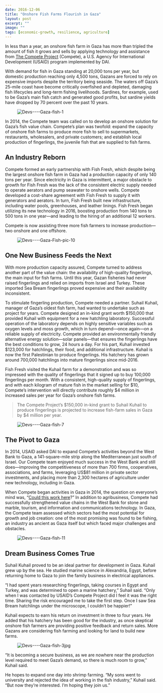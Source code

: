 ```yaml
---
date: 2016-12-06
title: "Onshore Fish Farms Flourish in Gaza"
layout: post
excerpt: ""
image: ""
tags: [economic-growth, resilience, agriculture]
---
```

<p>In less than a year, an onshore fish farm in Gaza has more than tripled the amount of fish it grows and sells by applying technology and assistance from <a href="http://dai.com/our-work/projects/palestine%E2%80%94-compete-project">The Compete Project</a> (Compete), a U.S. Agency for International Development (USAID) program implemented by DAI.</p><p>With demand for fish in Gaza standing at 20,000 tons per year, but domestic production reaching only 4,500 tons, Gazans are forced to rely on expensive imports despite the territory being seaside. The waters off Gaza’s 25-mile coast have become critically overfished and depleted, damaging fish lifecycles and long-term fishing livelihoods. Sardines, for example, used to be Gaza’s main fish catch and generated good profits, but sardine yields have dropped by 70 percent over the past 10 years.</p><figure class="kg-card kg-image-card"><img src="https://pubs.ghost.io/uploads/Devs----Gaza-fish-1.jpg" class="kg-image" alt="Devs----Gaza-fish-1" loading="lazy" title="Khaled Sarhan, owner of the Fish Fresh farm."></figure><p>In 2014, the Compete team was called on to develop an onshore solution for Gaza’s fish value chain. Compete’s plan was twofold: expand the capacity of onshore fish farms to produce more fish to sell to supermarkets, restaurants, wholesalers, and private customers; and establish local production of fingerlings, the juvenile fish that are supplied to fish farms.</p><h2 id="an-industry-reborn">An Industry Reborn</h2><p>Compete formed an early partnership with Fish Fresh, which despite being the largest onshore fish farm in Gaza had a production capacity of only 140 tons per year. Since electricity in Gaza is intermittent, a major obstacle to growth for Fish Fresh was the lack of the consistent electric supply needed to operate aerators and pump seawater to onshore wells. Compete developed a cost-share agreement with Fish Fresh to supply it with generators and aerators. In turn, Fish Fresh built new infrastructure, including water pools, greenhouses, and leather linings. Fish Fresh began utilizing its new technology in 2016, boosting production from 140 tons to 500 tons in one year—and leading to the hiring of an additional 12 workers.</p><p>Compete is now assisting three more fish farmers to increase production—two onshore and one offshore.</p><figure class="kg-card kg-image-card"><img src="https://pubs.ghost.io/uploads/Devs----Gaza-Fish-pic-10.jpg" class="kg-image" alt="Devs----Gaza-Fish-pic-10" loading="lazy" title="Hatchlings under the microscope."></figure><h2 id="one-new-business-feeds-the-next">One New Business Feeds the Next</h2><p>With more production capacity assured, Compete turned to address another part of the value chain: the availability of high-quality fingerlings, the main input for fish farms. Until this year, Gazan fisheries had never raised fingerlings and relied on imports from Israel and Turkey. These imported Sea Bream fingerlings proved expensive and their availability inconsistent.</p><p>To stimulate fingerling production, Compete needed a partner. Suhail Kuhail, manager of Gaza’s oldest fish farm, had wanted to undertake such as project for years. Compete designed an in-kind grant worth $150,000 that provided Kuhail with equipment for a new hatchling laboratory. Successful operation of the laboratory depends on highly sensitive variables such as oxygen levels and moss growth, which in turn depend—once again—on a reliable supply of electricity. Compete provided an environmentally friendly alternative energy solution—solar panels—that ensures the fingerlings have the best conditions to grow, 24 hours a day. For his part, Kuhail invested $123,000 for hatchlings, their food, and additional infrastructure. Kuhail is now the first Palestinian to produce fingerlings. His hatchery has grown around 700,000 hatchlings into mature fingerlings since mid-2016.</p><p>Fish Fresh visited the Kuhail farm for a demonstration and was so impressed with the quality of fingerlings that it signed up to buy 100,000 fingerlings per month. With a consistent, high-quality supply of fingerlings, and with each kilogram of mature fish in the market selling for $10, Compete’s intervention will directly contribute roughly $4 million in increased sales per year for Gaza’s onshore fish farms.</p><blockquote>The Compete Project’s $150,000 in-kind grant to Suhail Kuhail to produce fingerlings is projected to increase fish-farm sales in Gaza by $4 million per year.</blockquote><figure class="kg-card kg-image-card"><img src="https://pubs.ghost.io/uploads/Devs----Gaza-fish-7.jpg" class="kg-image" alt="Devs----Gaza-fish-7" loading="lazy" title="Sofyan Kuhair, left, owner of the Kuhail fish farm managed by his brother, Suhair, with Samih Ramlawi examining microscopic hatchlings."></figure><h2 id="the-pivot-to-gaza">The Pivot to Gaza</h2><p>In 2014, USAID asked DAI to expand Compete’s activities beyond the West Bank to Gaza, a 141-square-mile strip along the Mediterranean just south of Israel. Our Compete team enjoyed much success in the West Bank and still does—improving the competitiveness of more than 700 firms, cooperatives, associations, and farms, leveraging US$81 million in private sector investments, and placing more than 2,300 hectares of agriculture under new technology, including in Gaza.</p><p>When Compete began activities in Gaza in 2014, the question on everyone’s mind was, “<a href="http://dai.com/news-publications/news/video-longtime-dai-employee-offers-perspective-development-gaza">Could this work here</a>?” In addition to agribusiness, Compete had successfully strengthened value chains in the West Bank for stone and marble, tourism, and information and communications technology. In Gaza, the Compete team assessed which sectors had the most potential for growth and job creation: one of the most promising was found to be fishing, an industry as ancient as Gaza itself but which faced major challenges and obstacles.</p><figure class="kg-card kg-image-card"><img src="https://pubs.ghost.io/uploads/Devs----Gaza-fish-11.jpg" class="kg-image" alt="Devs----Gaza-fish-11" loading="lazy" title="Fingerlings at the Kuhail fish farm."></figure><h2 id="dream-business-comes-true">Dream Business Comes True</h2><p>Suhail Kuhail proved to be an ideal partner for development in Gaza. Kuhail grew up by the sea. He studied marine science in Alexandria, Egypt, before returning home to Gaza to join the family business in electrical appliances.</p><p>“I had spent years researching fingerlings, taking courses in Egypt and Turkey, and was determined to open a marine hatchery,” Suhail said. “Only when I was contacted by USAID’s Compete Project did I feel it was the right time. Sharing the risk encouraged me to take the first step. Once I saw Sea Bream hatchlings under the microscope, I couldn’t be happier!”</p><p>Kuhail expects to earn his return on investment in three to four years. He added that his hatchery has been good for the industry, as once skeptical onshore fish farmers are providing positive feedback and return sales. More Gazans are considering fish farming and looking for land to build new farms.</p><figure class="kg-card kg-image-card"><img src="https://pubs.ghost.io/uploads/Devs----Gaza-fish-3jpg.jpg" class="kg-image" alt="Devs----Gaza-fish-3jpg" loading="lazy" title="Nidal Faris, chef at the Fish Fresh restaurant."></figure><p>“It is becoming a secure business, as we are nowhere near the production level required to meet Gaza’s demand, so there is much room to grow,” Kuhail said.</p><p>He hopes to expand one day into shrimp farming. “My sons went to university and rejected the idea of working in the fish industry,” Kuhail said. “But now they’re interested. I’m hoping they join us.”</p>
  